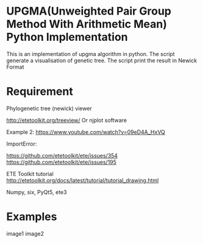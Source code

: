 # UPGMA(Unweighted Pair Group Method With Arithmetic Mean) Python Implementation

This is an implementation of upgma algorithm in python.
The script generate a visualisation of genetic tree.
The script print the result in Newick Format

# Requirement
Phylogenetic tree (newick) viewer

http://etetoolkit.org/treeview/
Or njplot software

Example 2:
https://www.youtube.com/watch?v=09eD4A_HxVQ


ImportError:

https://github.com/etetoolkit/ete/issues/354
https://github.com/etetoolkit/ete/issues/195


ETE Toolkit tutorial
http://etetoolkit.org/docs/latest/tutorial/tutorial_drawing.html


Numpy, six, PyQt5, ete3

# Examples
image1
image2